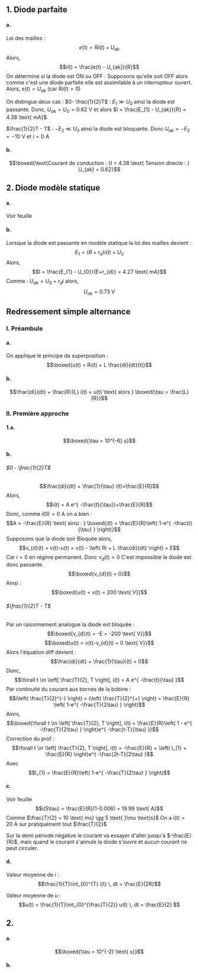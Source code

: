 ## 1. Diode parfaite
#### a.
Loi des mailles :
$$e(t) = Ri(t) + U_{ak}$$
Alors, 
$$i(t) = \frac{e(t) - U_{ak}}{R}$$
On détermine si la diode est ON ou OFF : 
Supposons qu'elle soit OFF alors comme c'est une diode parfaite elle est assimilable à un interrupteur ouvert. 
Alors, $e(t) = U_{ak}$ (car $Ri(t) =0$)

On distingue deux cas : 
$0- \frac{1}{2}T$ : 
$E_{1} \gg U_{0}$ ainsi la diode est passante. 
Donc, $U_{ak} = U_{0} = 0.62 \text{ V}$ et alors $I = \frac{E_{1} - U_{ak}}{R} = 4.38 \text{ mA}$.

$\frac{1}{2}T - T$ : 
$-E_{2} \ll U_{0}$ ainsi la diode est bloquante. 
Donc $U_{ak} = -E_{2} = -10 \text{ V}$ et $i=0 \text{ A}$

#### b.
$$\boxed{\text{Courant de conduction : }I = 4.38 \text{ Tension directe : } U_{ak} = 0.62}$$



## 2. Diode modèle statique
#### a.
Voir feuille

#### b.
Lorsque la diode est passante en modèle statique la loi des mailles devient : 
$$E_{1} = (R + r_{d})i(t) + U_{0} $$
Alors, 
$$I = \frac{E_{1} - U_{0}}{E+r_{d}} = 4.27 \text{ mA}$$
Comme : $U_{ak} = U_{0} + r_{d}i$ alors, 
$$U_{ak} = 0.73 \text{ V}$$
## Redressement simple alternance
### I. Préambule
#### a.
On applique le principe de superposition : 
$$\boxed{u(t) = Ri(t) + L \frac{di}{dt}(t)}$$
#### b.
$$\frac{di}{dt} + \frac{R}{L} i(t) = u(t) \text{ alors } \boxed{\tau = \frac{L}{R}}$$
### II. Première approche
#### 1.a.
$$\boxed{\tau = 10^{-6} s}$$
#### b.
###### $0 - \frac{1}{2}T$
$$\frac{di}{dt} + \frac{1}{\tau} i(t)=\frac{E}{R}$$
Alors, 
$$i(t) = A e^{ -\frac{t}{\tau}}+\frac{E}{R}$$
Donc, comme $i(0) = 0 \text{ A}$ on a bien : 
$$A = -\frac{E}{R} \text{ ainsi : } \boxed{i(t) = \frac{E}{R}\left( 1-e^{ -\frac{t}{\tau} } \right)}$$
Supposons que la diode soir Bloquée alors, 
$$v_{d}(t) = v(t)-u(t) = v(t) - \left( Ri + L \frac{di}{dt} \right) = E$$
Car $i = 0$ en régime permanent. 
Donc $v_{d}(t) >0$ C'est impossible la diode est donc passante.
$$\boxed{v_{d}(t) = 0}$$
Ainsi : 
$$\boxed{u(t) = v(t) = 200 \text{ V}}$$

###### $\frac{1}{2}T - T$
Par un raisonnement analogue la diode est bloquée :  
$$\boxed{v_{d}(t) = -E = -200 \text{ V}}$$
$$\boxed{u(t) = v(t)-v_{d}(t) = 0 \text{ V}}$$
Alors l'équation diff devient : 
$$\frac{di}{dt} + \frac{1}{\tau}i(t) = 0$$
Donc, 
$$\forall t \in \left[ \frac{T}{2}, T \right], i(t) = A e^{ -\frac{t}{\tau} }$$
Par continuité du courant aux bornes de la bobine : 
$$i\left( \frac{T}{2}^{-} \right) = i\left( \frac{T}{2}^{+} \right) = \frac{E}{R} \left( 1-e^{ -\frac{T}{2\tau} } \right)$$
Alors, 
$$\boxed{\forall t \in \left[ \frac{T}{2}, T \right], i(t) = \frac{E}{R}\left( 1 - e^{ -\frac{T}{2\tau} } \right)e^{ -\frac{t-T}{\tau} }}$$
Correction du prof : 
$$\forall t \in \left[ \frac{T}{2}, T \right], i(t) = -\frac{E}{R} + \left( I_{1} + \frac{E}{R} \right)e^{ -\frac{2t-T}{2\tau} }$$
Avec
$$I_{1} = \frac{E}{R}\left( 1-e^{ -\frac{T}{2\tau} } \right)$$


#### c.
Voir feuille
$$i(5\tau) = \frac{E}{R}(1-0.006) = 19.99 \text{ A}$$
Comme $\frac{T}{2} = 10 \text{ ms} \gg 5 \text{ }\mu \text{s}$
On a $i(t) = 20 \text{ A}$ sur pratiquement tout $\frac{T}{2}$

Sur la demi période négative le courant va essayer d'aller jusqu'à $-\frac{E}{R}$, mais quand le courant s'annule la diode s'ouvre et aucun courant ne peut circuler. 

#### d.
Valeur moyenne de $i$  :
$$\frac{1}{T}\int_{0}^{T} i(t) \, dt = \frac{E}{2R}$$

Valeur moyenne de $u$ : 
$$u(t) = \frac{1}{T}\int_{0}^{\frac{T}{2}} u(t) \, dt = \frac{E}{2} $$

## 2.
#### a.
$$\boxed{\tau = 10^{-2} \text{ s}}$$

#### b.
